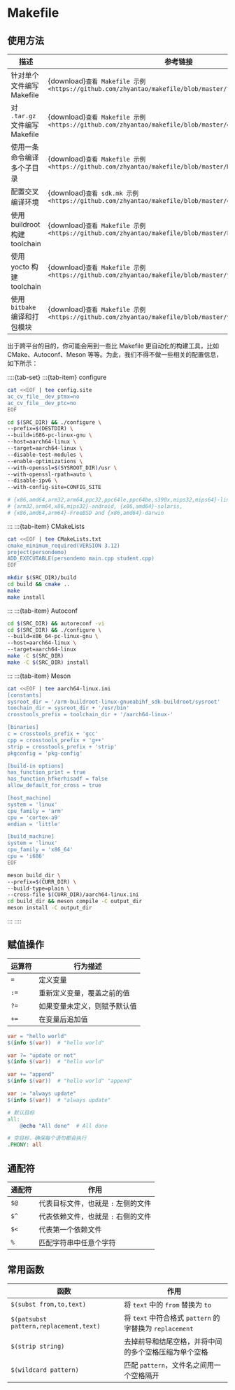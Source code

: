 # Makefile

## 使用方法

| 描述                           | 参考链接                                                                                                 |
| ------------------------------ | -------------------------------------------------------------------------------------------------------- |
| 针对单个文件编写 Makefile      | {download}`查看 Makefile 示例 <https://github.com/zhyantao/makefile/blob/master/tests/Makefile>`         |
| 对 `.tar.gz` 文件编写 Makefile | {download}`查看 Makefile 示例 <https://github.com/zhyantao/makefile/blob/master/gptp/Makefile>`          |
| 使用一条命令编译多个子目录     | {download}`查看 Makefile 示例 <https://github.com/zhyantao/makefile/blob/master/Makefile>`               |
| 配置交叉编译环境               | {download}`查看 sdk.mk 示例 <https://github.com/zhyantao/makefile/blob/master/gptp/sdk.mk>`              |
| 使用 buildroot 构建 toolchain  | {download}`查看 Makefile 示例 <https://github.com/zhyantao/makefile/blob/master/buildroot/Makefile>`     |
| 使用 yocto 构建 toolchain      | {download}`查看 Makefile 示例 <https://github.com/zhyantao/makefile/blob/master/yocto/Makefile>`         |
| 使用 `bitbake` 编译和打包模块  | {download}`查看 Makefile 示例 <https://github.com/zhyantao/makefile/blob/master/yocto/bitbake/Makefile>` |

出于跨平台的目的，你可能会用到一些比 Makefile 更自动化的构建工具，比如 CMake、Autoconf、Meson 等等。为此，我们不得不做一些相关的配置信息，如下所示：

::::{tab-set}
:::{tab-item} configure

```bash
cat <<EOF | tee config.site
ac_cv_file__dev_ptmx=no
ac_cv_file__dev_ptc=no
EOF

cd $(SRC_DIR) && ./configure \
--prefix=$(DESTDIR) \
--build=i686-pc-linux-gnu \
--host=aarch64-linux \
--target=aarch64-linux \
--disable-test-modules \
--enable-optimizations \
--with-openssl=$(SYSROOT_DIR)/usr \
--with-openssl-rpath=auto \
--disable-ipv6 \
--with-config-site=CONFIG_SITE

# {x86,amd64,arm32,arm64,ppc32,ppc64le,ppc64be,s390x,mips32,mips64}-linux,
# {arm32,arm64,x86,mips32}-android, {x86,amd64}-solaris,
# {x86,amd64,arm64}-FreeBSD and {x86,amd64}-darwin
```

:::
:::{tab-item} CMakeLists

```bash
cat <<EOF | tee CMakeLists.txt
cmake_minimum_required(VERSION 3.12)
project(persondemo)
ADD_EXECUTABLE(persondemo main.cpp student.cpp)
EOF

mkdir $(SRC_DIR)/build
cd build && cmake ..
make
make install
```

:::
:::{tab-item} Autoconf

```bash
cd $(SRC_DIR) && autoreconf -vi
cd $(SRC_DIR) && ./configure \
--build=x86_64-pc-linux-gnu \
--host=aarch64-linux \
--target=aarch64-linux
make -C $(SRC_DIR)
make -C $(SRC_DIR) install
```

:::
:::{tab-item} Meson

```bash
cat <<EOF | tee aarch64-linux.ini
[constants]
sysroot_dir = '/arm-buildroot-linux-gnueabihf_sdk-buildroot/sysroot'
toochain_dir = sysroot_dir + '/usr/bin'
crosstools_prefix = toolchain_dir + '/aarch64-linux-'

[binaries]
c = crosstools_prefix + 'gcc'
cpp = crosstools_prefix + 'g++'
strip = crosstools_prefix + 'strip'
pkgconfig = 'pkg-config'

[build-in options]
has_function_print = true
has_function_hfkerhisadf = false
allow_default_for_cross = true

[host_machine]
system = 'linux'
cpu_family = 'arm'
cpu = 'cortex-a9'
endian = 'little'

[build_machine]
system = 'linux'
cpu_family = 'x86_64'
cpu = 'i686'
EOF

meson build_dir \
--prefix=$(CURR_DIR) \
--build-type=plain \
--cross-file $(CURR_DIR)/aarch64-linux.ini
cd build_dir && meson compile -C output_dir
meson install -C output_dir
```

:::
::::

## 赋值操作

| 运算符 | 行为描述                     |
| ------ | ---------------------------- |
| `=`    | 定义变量                     |
| `:=`   | 重新定义变量，覆盖之前的值   |
| `?=`   | 如果变量未定义，则赋予默认值 |
| `+=`   | 在变量后追加值               |

```makefile
var = "hello world"
$(info $(var))  # "hello world"

var ?= "update or not"
$(info $(var))  # "hello world"

var += "append"
$(info $(var))  # "hello world" "append"

var := "always update"
$(info $(var))  # "always update"

# 默认目标
all:
	@echo "All done"  # All done

# 空目标，确保每个语句都会执行
.PHONY: all
```

## 通配符

| 通配符 | 作用                                |
| ------ | ----------------------------------- |
| `$@`   | 代表目标文件，也就是 `:` 左侧的文件 |
| `$^`   | 代表依赖文件，也就是 `:` 右侧的文件 |
| `$<`   | 代表第一个依赖文件                  |
| `%`    | 匹配字符串中任意个字符              |

## 常用函数

| 函数                                   | 作用                                                    |
| -------------------------------------- | ------------------------------------------------------- |
| `$(subst from,to,text)`                | 将 `text` 中的 `from` 替换为 `to`                       |
| `$(patsubst pattern,replacement,text)` | 将 `text` 中符合格式 `pattern` 的字替换为 `replacement` |
| `$(strip string)`                      | 去掉前导和结尾空格，并将中间的多个空格压缩为单个空格    |
| `$(wildcard pattern)`                  | 匹配 `pattern`，文件名之间用一个空格隔开                |
